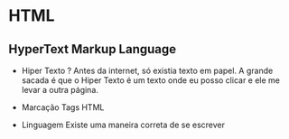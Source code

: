 # HTML

## HyperText Markup Language

- Hiper Texto ?
Antes da internet, só existia texto em papel. A grande sacada é que o Hiper Texto é um texto onde eu posso clicar e ele me levar a outra página.

- Marcação
Tags HTML

- Linguagem
Existe uma maneira correta de se escrever